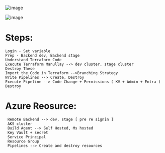 ![image](https://github.com/user-attachments/assets/3b8d43d6-cc58-4694-8c6f-a715eb7eb378)

![image](https://github.com/user-attachments/assets/3fa173f2-5182-4107-b87f-997874a01f89)

# Steps:
    Login - Set variable
    Prep - Backend dev, Backend stage
    Understand Terraform Code 
    Execute Terraform Manullay --> dev cluster, stage cluster
    Destroy These
    Import the Code in Terraform -->Branching Strategy 
    Write Pipelines --> Create, Destroy
    Execute Pipeline --> Code Change + Permissions ( KV + Admin + Entra )
    Destroy 

# Azure Reosurce:
     Remote Backend --> dev, stage [ pre re signin ]
     AKS cluster
     Build Agent --> Self Hosted, Ms hosted
     Key Vault + secret
     Service Principal
     Resource Group
     Pipelines --> Create and destroy resources
   
